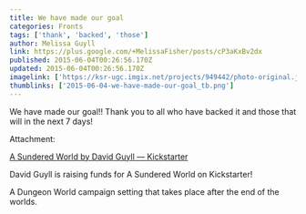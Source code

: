 ```yaml
---
title: We have made our goal
categories: Fronts
tags: ['thank', 'backed', 'those']
author: Melissa Guyll
link: https://plus.google.com/+MelissaFisher/posts/cP3aKxBv2dx
published: 2015-06-04T00:26:56.170Z
updated: 2015-06-04T00:26:56.170Z
imagelink: ['https://ksr-ugc.imgix.net/projects/949442/photo-original.jpg?v=1412212657&w=1536&h=1152&fit=crop&auto=format&q=92&s=fe7c442bf1920e1bffa8b58cd8c5f732']
thumblinks: ['2015-06-04-we-have-made-our-goal_tb.png']
---
```


We have made our goal!! Thank you to all who have backed it and those that will in the next 7 days!


Attachment:

<a href='https://www.kickstarter.com/projects/antioch/a-sundered-world'>A Sundered World by David Guyll — Kickstarter</a>


David Guyll is raising funds for A Sundered World on Kickstarter! 

 A Dungeon World campaign setting that takes place after the end of the worlds.
